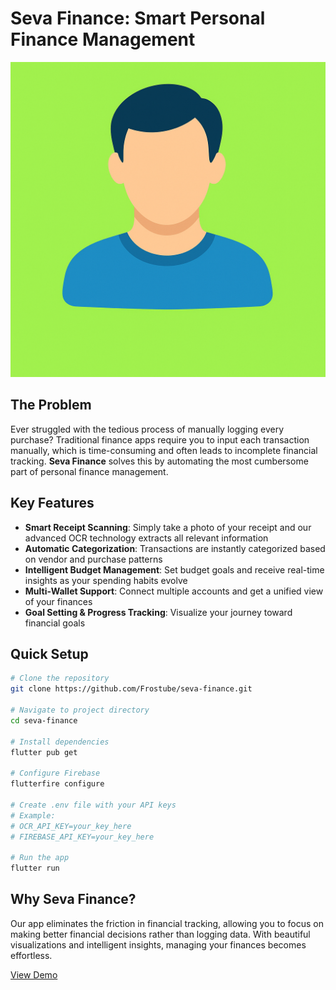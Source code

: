 # Seva Finance: Smart Personal Finance Management

![Seva Finance App](assets/images/ChatGPT%20Image%2019%20abr%202025%2C%2013_33_51.png)

## The Problem

Ever struggled with the tedious process of manually logging every purchase? Traditional finance apps require you to input each transaction manually, which is time-consuming and often leads to incomplete financial tracking. **Seva Finance** solves this by automating the most cumbersome part of personal finance management.

## Key Features

- **Smart Receipt Scanning**: Simply take a photo of your receipt and our advanced OCR technology extracts all relevant information
- **Automatic Categorization**: Transactions are instantly categorized based on vendor and purchase patterns
- **Intelligent Budget Management**: Set budget goals and receive real-time insights as your spending habits evolve
- **Multi-Wallet Support**: Connect multiple accounts and get a unified view of your finances
- **Goal Setting & Progress Tracking**: Visualize your journey toward financial goals

## Quick Setup

```bash
# Clone the repository
git clone https://github.com/Frostube/seva-finance.git

# Navigate to project directory
cd seva-finance

# Install dependencies
flutter pub get

# Configure Firebase
flutterfire configure

# Create .env file with your API keys
# Example:
# OCR_API_KEY=your_key_here
# FIREBASE_API_KEY=your_key_here

# Run the app
flutter run
```

## Why Seva Finance?

Our app eliminates the friction in financial tracking, allowing you to focus on making better financial decisions rather than logging data. With beautiful visualizations and intelligent insights, managing your finances becomes effortless.

[View Demo](https://seva-finance-app.web.app)
